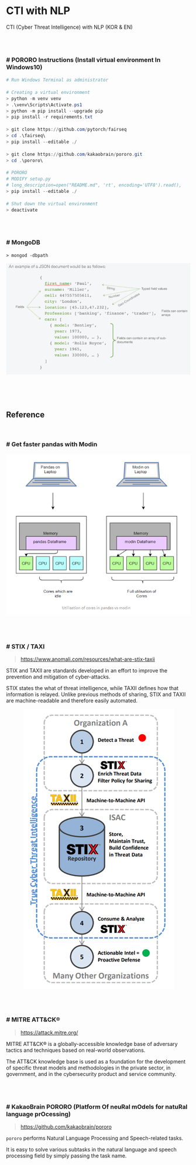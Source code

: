 # CTI with NLP
CTI (Cyber Threat Intelligence) with NLP (KOR &amp; EN)

<br/>

<br/>

### # PORORO Instructions (Install virtual environment In Windows10)

```powershell
# Run Windows Terminal as administrator

# Creating a virtual environment
> python -m venv venv
> .\venv\Scripts\Activate.ps1
> python -m pip install --upgrade pip
> pip install -r requirements.txt

> git clone https://github.com/pytorch/fairseq
> cd .\fairseq\
> pip install --editable ./

> git clone https://github.com/kakaobrain/pororo.git
> cd .\pororo\

# PORORO
# MODIFY setup.py
# long_description=open("README.md", 'rt', encoding='UTF8').read(),
> pip install --editable ./

# Shut down the virtual environment
> deactivate
```

<br/>

<br/>

### # MongoDB

```
> mongod -dbpath
```

<p align="center">
    <img src="README.assets/example_of_a_JSON_document.png"/>
</p>

<br/>

<br/>

<br/>

## Reference

<br/>

### # Get faster pandas with Modin

<p align="center">
    <img src="README.assets/modin.png"/>
</p>

<br/>

<br/>

### # STIX / TAXI

> https://www.anomali.com/resources/what-are-stix-taxii

STIX and TAXII are standards developed in an effort to improve the prevention and mitigation of cyber-attacks.

STIX states the what of threat intelligence, while TAXII defines how that information is relayed. Unlike previous methods of sharing, STIX and TAXII are machine-readable and therefore easily automated.

<p align="center">
    <img src="README.assets/STIX-TAXI.png"/>
</p>

<br/>

<br/>

### # MITRE ATT&CK®

> https://attack.mitre.org/

MITRE ATT&CK® is a globally-accessible knowledge base of adversary tactics and techniques based on real-world observations.

The ATT&CK knowledge base is used as a foundation for the development of specific threat models and methodologies in the private sector, in government, and in the cybersecurity product and service community.

<br/>

<br/>

### # KakaoBrain PORORO (Platform Of neuRal mOdels for natuRal language prOcessing)

> https://github.com/kakaobrain/pororo

`pororo` performs Natural Language Processing and Speech-related tasks.

It is easy to solve various subtasks in the natural language and speech processing field by simply passing the task name.